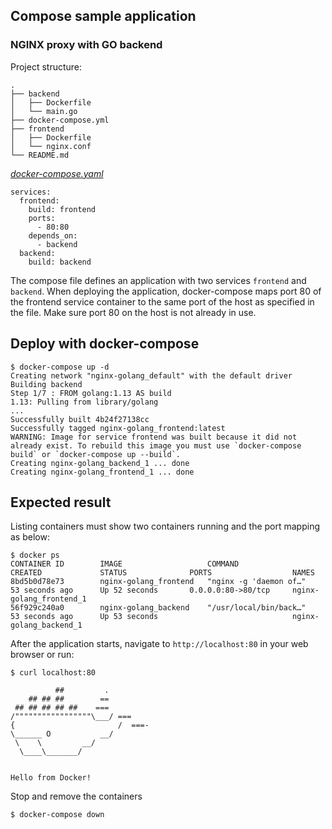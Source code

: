 ## Compose sample application
### NGINX proxy with GO backend

Project structure:
```
.
├── backend
│   ├── Dockerfile
│   └── main.go
├── docker-compose.yml
├── frontend
│   ├── Dockerfile
│   └── nginx.conf
└── README.md
```

[_docker-compose.yaml_](docker-compose.yaml)
```
services:
  frontend:
    build: frontend
    ports:
      - 80:80
    depends_on:
      - backend
  backend:
    build: backend
```
The compose file defines an application with two services `frontend` and `backend`.
When deploying the application, docker-compose maps port 80 of the frontend service container to the same port of the host as specified in the file.
Make sure port 80 on the host is not already in use.

## Deploy with docker-compose

```
$ docker-compose up -d
Creating network "nginx-golang_default" with the default driver
Building backend
Step 1/7 : FROM golang:1.13 AS build
1.13: Pulling from library/golang
...
Successfully built 4b24f27138cc
Successfully tagged nginx-golang_frontend:latest
WARNING: Image for service frontend was built because it did not already exist. To rebuild this image you must use `docker-compose build` or `docker-compose up --build`.
Creating nginx-golang_backend_1 ... done
Creating nginx-golang_frontend_1 ... done
```

## Expected result

Listing containers must show two containers running and the port mapping as below:
```
$ docker ps
CONTAINER ID        IMAGE                   COMMAND                  CREATED             STATUS              PORTS                  NAMES
8bd5b0d78e73        nginx-golang_frontend   "nginx -g 'daemon of…"   53 seconds ago      Up 52 seconds       0.0.0.0:80->80/tcp     nginx-golang_frontend_1
56f929c240a0        nginx-golang_backend    "/usr/local/bin/back…"   53 seconds ago      Up 53 seconds                              nginx-golang_backend_1
```

After the application starts, navigate to `http://localhost:80` in your web browser or run:
```
$ curl localhost:80

          ##         .
    ## ## ##        ==
 ## ## ## ## ##    ===
/"""""""""""""""""\___/ ===
{                       /  ===-
\______ O           __/
 \    \         __/
  \____\_______/

	
Hello from Docker!
```

Stop and remove the containers
```
$ docker-compose down
```
